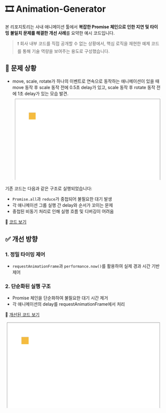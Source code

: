 # 🎞️ Animation-Generator

본 리포지토리는 사내 애니메이션 툴에서 **복잡한 Promise 체인으로 인한 지연 및 타이밍 불일치 문제를 해결한 개선 사례**를 요약한 예시 코드입니다.

> ❗ 회사 내부 코드를 직접 공개할 수 없는 상황에서, 핵심 로직을 재현한 예제 코드를 통해 기술 역량을 보여주는 용도로 구성했습니다.

## 🤯 문제 상황

- move, scale, rotate가 하나의 이벤트로 연속으로 동작하는 애니메이션이 있을 때 move 동작 후 scale 동작 전에 0.5초 delay가 있고, scale 동작 후 rotate 동작 전에 1초 delay가 있는 모습 발견.
  ![example](./src/bad-example.gif)

기존 코드는 다음과 같은 구조로 실행되었습니다:

- `Promise.all`과 `reduce`가 중첩되어 불필요한 대기 발생
- 각 애니메이션 그룹 실행 간 delay와 순서가 꼬이는 문제
- 중첩된 비동기 처리로 인해 실행 흐름 및 디버깅이 어려움

📄 [코드 보기](./src/bad.example.js)

## ✅ 개선 방향

### 1. **정밀 타이밍 제어**

- `requestAnimationFrame`과 `performance.now()`를 활용하여 실제 경과 시간 기반 제어

### 2. **단순화된 실행 구조**

- Promise 체인을 단순화하여 불필요한 대기 시간 제거
- 각 애니메이션의 delay를 requestAnimationFrame에서 처리

📄 [개선된 코드 보기](./src/example.js)

![example](./src/example.gif)
